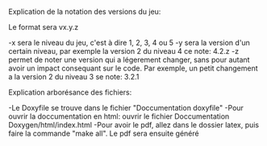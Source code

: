 Explication de la notation des versions du jeu:

Le format sera vx.y.z

-x sera le niveau du jeu, c'est à dire 1, 2, 3, 4 ou 5
-y sera la version d'un certain niveau, par exemple la version 2 du niveau 4 ce note: 4.2.z
-z permet de noter une version qui a légerement changer, sans pour autant avoir un impact consequant sur le code. Par exemple, un petit changement a la version 2 du niveau 3 se note: 3.2.1

Explication arborésance des fichiers:

-Le Doxyfile se trouve dans le fichier "Doccumentation doxyfile"
-Pour ouvrir la doccumentation en html: ouvrir le fichier Doccumentation Doxygen/html/index.html
-Pour avoir le pdf, allez dans le dossier latex, puis faire la commande "make all". Le pdf sera ensuite généré

